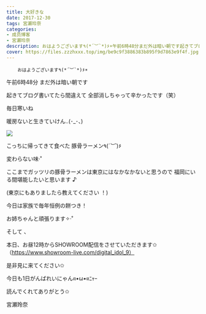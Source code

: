 ```yaml
---
title: 大好きな
date: 2017-12-30
tags: 宮瀬玲奈
categories: 
- 成员博客
- 宮瀬玲奈
description: おはようございます٩(*´︶`*)۶☀️午前6時48分まだ外は暗い朝です起きてブログ書いてたら間違えて全部消しちゃって辛かったです（笑）毎日寒いね暖房ないと生きていけん.....
cover: https://files.zzzhxxx.top/img/be9c9f3886383b895f9d7863e9f4f.jpg 
---
```


        おはようございます٩(*´︶`*)۶☀️





午前6時48分
まだ外は暗い朝です



起きてブログ書いてたら間違えて
全部消しちゃって辛かったです（笑）





毎日寒いね

暖房ないと生きていけん..(･_･、)










![](https://files.zzzhxxx.top/img/be9c9f3886383b895f9d7863e9f4f.jpg)




こっちに帰ってきて食べた
豚骨ラーメン٩(*´︶`*)۶


変わらない味‧˚



ここまでガッツリの豚骨ラーメンは東京にはなかなかないと思うので
福岡にいる間堪能したいと思います ♪

(東京にもありましたら教えてください ！)









今日は家族で毎年恒例の餅つき！

お姉ちゃんと頑張ります✧‧˚









そして 、

本日、お昼12時からSHOWROOM配信をさせていただきます✩
（https://www.showroom-live.com/digital_idol_9）


是非見に来てください✩








今日も1日がんばれいにゃんฅ•ω•ฅﾆｬｰ


読んでくれてありがとう✩





宮瀬玲奈


